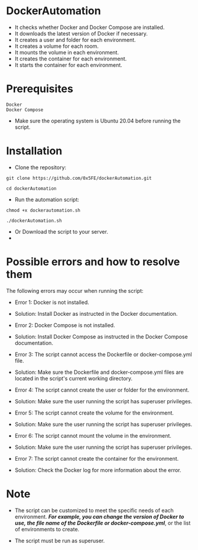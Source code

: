 # DockerAutomation

- It checks whether Docker and Docker Compose are installed.
- It downloads the latest version of Docker if necessary.
- It creates a user and folder for each environment.
- It creates a volume for each room.
- It mounts the volume in each environment.
- It creates the container for each environment.
- It starts the container for each environment.

# Prerequisites

    Docker
    Docker Compose

- Make sure the operating system is Ubuntu 20.04 before running the script.

# Installation

- Clone the repository:

`git clone https://github.com/0x5FE/dockerAutomation.git`

`cd dockerAutomation`

- Run the automation script:

`chmod +x dockerautomation.sh`

`./dockerAutomation.sh`

- Or Download the script to your server.
- 
# Possible errors and how to resolve them

The following errors may occur when running the script:

- Error 1: Docker is not installed.

- Solution: Install Docker as instructed in the Docker documentation.

- Error 2: Docker Compose is not installed.

- Solution: Install Docker Compose as instructed in the Docker Compose documentation.

- Error 3: The script cannot access the Dockerfile or docker-compose.yml file.

- Solution: Make sure the Dockerfile and docker-compose.yml files are located in the script's current working directory.

- Error 4: The script cannot create the user or folder for the environment.

- Solution: Make sure the user running the script has superuser privileges.

 - Error 5: The script cannot create the volume for the environment.

- Solution: Make sure the user running the script has superuser privileges.

- Error 6: The script cannot mount the volume in the environment.

- Solution: Make sure the user running the script has superuser privileges.

- Error 7: The script cannot create the container for the environment.

- Solution: Check the Docker log for more information about the error.

# Note


- The script can be customized to meet the specific needs of each environment. ***For example, you can change the version of Docker to use, the file name of the Dockerfile or docker-compose.yml***, or the list of environments to create.
  
- The script must be run as superuser.
